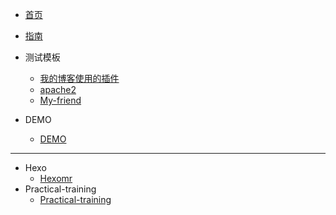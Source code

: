 <!-- docs/_sidebar.md -->

* [首页](/)
* [指南](ml)

* 测试模板
    * [我的博客使用的插件](testdemo/我的博客使用的插件/)
    * [apache2](testdemo/apache2/)
    * [My-friend](testdemo/My-friend/)
* DEMO
    * [DEMO](testdemo/DEMO/)
___
* Hexo
    * [Hexomr](testdemo/Hexo/)
* Practical-training
    * [Practical-training](testdemo/Practical-training/)